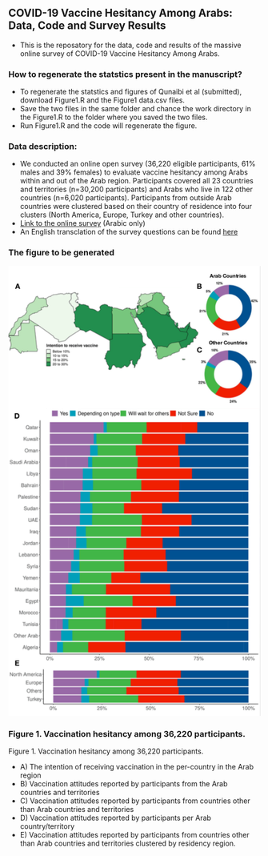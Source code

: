 ## COVID-19 Vaccine Hesitancy Among Arabs: Data, Code and Survey Results

- This is the reposatory for the data, code and results of the massive online survey of COVID-19 Vaccine Hesitancy Among Arabs.

### How to regenerate the statstics present in the manuscript?
- To regenerate the statstics and figures of Qunaibi et al (submitted), download Figure1.R and the Figure1 data.csv files.
- Save the two files in the same folder and chance the work directory in the Figure1.R to the folder where you saved the two files. 
- Run Figure1.R and the code will regenerate the figure.

### Data description:
- We conducted an online open survey (36,220 eligible participants, 61% males and 39% females) to evaluate vaccine hesitancy among Arabs within and out of the Arab region. Participants covered all 23 countries and territories (n=30,200 participants) and Arabs who live in 122 other countries (n=6,020 participants). Participants from outside Arab countries were clustered based on their country of residence into four clusters (North America, Europe, Turkey and other countries). 
- [Link to the online survey](https://s.surveyplanet.com/kV19lSAck?fbclid=IwAR2wYU5vmKHuT4Te5zrM6Bk4hyIJKkMJao0cbW7Lw7cn3Kc8EGyFVXrPiks) (Arabic only)
- An English transclation of the survey questions can be found [here](https://github.com/MoHelmy/COVID-Vaccine-Arab-Survey/blob/main/Supporting%20Document%201-%20Covid-19%20survey.pdf)

### The figure to be generated 
![Qunaibi-etal-Figure1](https://github.com/MoHelmy/COVID-Vaccine-Arab-Survey/blob/main/Qunaibi-etal-Fig1.png?raw=true)

### Figure 1. Vaccination hesitancy among 36,220 participants. 
Figure 1. Vaccination hesitancy among 36,220 participants. 
- A) The intention of receiving vaccination in the per-country in the Arab region
- B) Vaccination attitudes reported by participants from the Arab countries and territories
- C) Vaccination attitudes reported by participants from countries other than Arab countries and territories
- D) Vaccination attitudes reported by participants per Arab country/territory
- E) Vaccination attitudes reported by participants from countries other than Arab countries and territories clustered by residency region.
